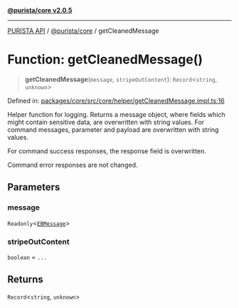 [**@purista/core v2.0.5**](../README.md)

***

[PURISTA API](../../../packages.md) / [@purista/core](../README.md) / getCleanedMessage

# Function: getCleanedMessage()

> **getCleanedMessage**(`message`, `stripeOutContent`): `Record`\<`string`, `unknown`\>

Defined in: [packages/core/src/core/helper/getCleanedMessage.impl.ts:16](https://github.com/puristajs/purista/blob/master/packages/core/src/core/helper/getCleanedMessage.impl.ts#L16)

Helper function for logging.
Returns a message object, where fields which might contain sensitive data, are overwritten with string values.
For command messages, parameter and payload are overwritten with string values.

For command success responses, the response field is overwritten.

Command error responses are not changed.

## Parameters

### message

`Readonly`\<[`EBMessage`](../type-aliases/EBMessage.md)\>

### stripeOutContent

`boolean` = `...`

## Returns

`Record`\<`string`, `unknown`\>
